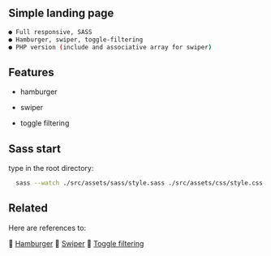 ## Simple landing page

```bash
● Full responsive, SASS
● Hamburger, swiper, toggle-filtering
● PHP version (include and associative array for swiper)
```
## Features 

* hamburger

* swiper

* toggle filtering

## Sass start
type in the root directory:
```bash
  sass --watch ./src/assets/sass/style.sass ./src/assets/css/style.css
```

## Related

Here are references to:

🔗 [Hamburger](https://github.com/jonsuh/hamburgers)
🔗 [Swiper](https://github.com/nolimits4web/swiper)
🔗 [Toggle filtering](https://github.com/patrickkunka/mixitup)
